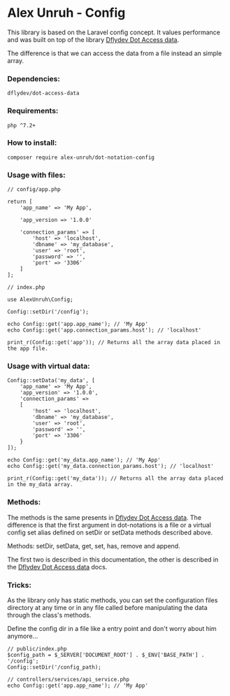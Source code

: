 # Alex Unruh - Config

This library is based on the Laravel config concept. It values performance and was built on top of the library [Dflydev Dot Access data](https://github.com/dflydev/dflydev-dot-access-data).

The difference is that we can access the data from a file instead an simple array. 

### Dependencies:

```
dflydev/dot-access-data
```

### Requirements:

```
php ^7.2+
```

### How to install:

```
composer require alex-unruh/dot-notation-config
```

### Usage with files:

```
// config/app.php

return [
	'app_name' => 'My App',

	'app_version => '1.0.0'

	'connection_params' => [
		'host' => 'localhost',
		'dbname' => 'my_database',
		'user' => 'root',
		'password' => '',
		'port' => '3306'
	]
];

// index.php

use AlexUnruh\Config;

Config::setDir('/config');

echo Config::get('app.app_name'); // 'My App'
echo Config::get('app.connection_params.host'); // 'localhost'

print_r(Config::get('app')); // Returns all the array data placed in the app file.
```

### Usage with virtual data:

```
Config::setData('my_data', [
	'app_name' => 'My App',
	'app_version' => '1.0.0', 
	'connection_params' => 
	[
		'host' => 'localhost',
		'dbname' => 'my_database',
		'user' => 'root',
		'password' => '',
		'port' => '3306'
	}
]);

echo Config::get('my_data.app_name'); // 'My App'
echo Config::get('my_data.connection_params.host'); // 'localhost'

print_r(Config::get('my_data')); // Returns all the array data placed in the my_data array.
```

### Methods:

The methods is the same presents in [Dflydev Dot Access data](https://github.com/dflydev/dflydev-dot-access-data). The difference is that the first argument in dot-notations is a file or a virtual config set alias defined on setDir or setData methods described above.

Methods: setDir, setData, get, set, has, remove and append.

The first two is described in this documentation, the other is described in the [Dflydev Dot Access data](https://github.com/dflydev/dflydev-dot-access-data) docs.

### Tricks:

As the library only has static methods, you can set the configuration files directory at any time or in any file called before manipulating the data through the class's methods.

Define the config dir in a file like a entry point and don't worry about him anymore...

```
// public/index.php
$config_path = $_SERVER['DOCUMENT_ROOT'] . $_ENV['BASE_PATH'] . '/config';
Config::setDir('/config_path);

// controllers/services/api_service.php
echo Config::get('app.app_name'); // 'My App'
